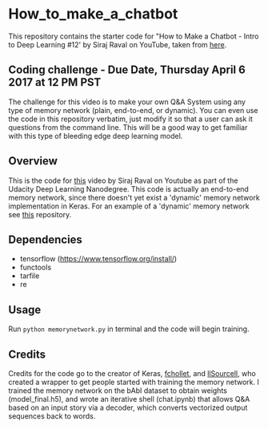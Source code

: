 # How_to_make_a_chatbot
This repository contains the starter code for "How to Make a Chatbot - Intro to Deep Learning #12' by Siraj Raval on YouTube, taken from [here](https://github.com/llSourcell/How_to_make_a_chatbot).

## Coding challenge - Due Date, Thursday April 6 2017 at 12 PM PST

The challenge for this video is to make your own Q&A System using any type of memory network (plain, end-to-end, or dynamic). You can even use the code in this repository verbatim, just modify it so that a user can ask it questions from the command line. This will be a good way to get familiar with this type of bleeding edge deep learning model.

## Overview

This is the code for [this](https://youtu.be/t5qgjJIBy9g) video by Siraj Raval on Youtube as part of the Udacity Deep Learning Nanodegree. This code is actually an end-to-end memory network, since there doesn't yet exist a 'dynamic' memory network implementation in Keras. For an example of a 'dynamic' memory network see [this](https://github.com/ethancaballero/Improved-Dynamic-Memory-Networks-DMN-plus) repository. 

## Dependencies

* tensorflow (https://www.tensorflow.org/install/)
* functools
* tarfile
* re

## Usage

Run `python memorynetwork.py` in terminal and the code will begin training.

## Credits

Credits for the code go to the creator of Keras, [fchollet](https://github.com/fchollet/keras/blob/master/examples/babi_memnn.py), and [llSourcell](https://github.com/llSourcell/How_to_make_a_chatbot/blob/master/memorynetwork.py), who created a wrapper to get people started with training the memory network. I trained the memory network on the bAbI dataset to obtain weights (model_final.h5), and wrote an iterative shell (chat.ipynb) that allows Q&A based on an input story via a decoder, which converts vectorized output sequences back to words.

